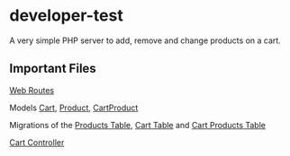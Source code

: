 # developer-test
A very simple PHP server to add, remove and change products on a cart.

## Important Files

[Web Routes](store/routes/web.php)

Models [Cart](blob/master/store/app/Cart.php), [Product](blob/master/store/app/Product.php), [CartProduct](blob/master/store/app/CartProduct.php)

Migrations of the [Products Table](https://github.com/thiagomata/developer-test/blob/master/store/database/migrations/2019_02_05_183351_create_products_table.php), [Cart Table](blob/master/store/database/migrations/2019_02_05_184002_create_carts_table.php) and [Cart Products Table](https://github.com/thiagomata/developer-test/blob/master/store/database/migrations/2019_02_05_283952_create_cart_products_table.php)

[Cart Controller](https://github.com/thiagomata/developer-test/blob/master/store/app/Http/Controllers/CartController.php)




